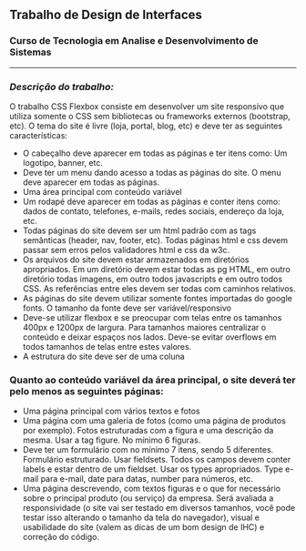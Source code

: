 
## Trabalho de Design de Interfaces
### Curso de Tecnologia em Analise e Desenvolvimento de Sistemas
---

### *Descrição do trabalho:*

O trabalho CSS Flexbox consiste em desenvolver um site responsivo que
utiliza somente o CSS sem bibliotecas ou frameworks externos (bootstrap,
etc). O tema do site é livre (loja, portal, blog, etc) e deve ter as seguintes
características:
- O cabeçalho deve aparecer em todas as páginas e ter itens como: Um
logotipo, banner, etc.
- Deve ter um menu dando acesso a todas as páginas do site. O menu deve
aparecer em todas as páginas.
- Uma área principal com conteúdo variável
- Um rodapé deve aparecer em todas as páginas e conter itens como: dados
de contato, telefones, e-mails, redes sociais, endereço da loja, etc.
- Todas páginas do site devem ser um html padrão com as tags semânticas
(header, nav, footer, etc). Todas páginas html e css devem passar sem erros
pelos validadores html e css da w3c.
- Os arquivos do site devem estar armazenados em diretórios apropriados.
Em um diretório devem estar todas as pg HTML, em outro diretório todas
imagens, em outro todos javascripts e em outro todos CSS. As referências
entre eles devem ser todas com caminhos relativos.
- As páginas do site devem utilizar somente fontes importadas do google
fonts. O tamanho da fonte deve ser variável/responsivo
- Deve-se utilizar flexbox e se preocupar com telas entre os tamanhos
400px e 1200px de largura. Para tamanhos maiores centralizar o conteúdo
e deixar espaços nos lados. Deve-se evitar overflows em todos tamanhos de
telas entre estes valores.
- A estrutura do site deve ser de uma coluna


### **Quanto ao conteúdo variável da área principal, o site deverá ter pelo menos as seguintes páginas:**

- Uma página principal com vários textos e fotos
- Uma página com uma galeria de fotos (como uma página de produtos por
exemplo). Fotos estruturadas com a figura e uma descrição da mesma. Usar
a tag figure. No mínimo 6 figuras.
- Deve ter um formulário com no mínimo 7 itens, sendo 5 diferentes.
Formulário estruturado. Usar fieldsets. Todos os campos devem conter
labels e estar dentro de um fieldset. Usar os types apropriados. Type e-mail
para e-mail, date para datas, number para números, etc.
- Uma página descrevendo, com textos figuras e o que for necessário sobre
o principal produto (ou serviço) da empresa.
Será avaliada a responsividade (o site vai ser testado em diversos
tamanhos, você pode testar isso alterando o tamanho da tela do
navegador), visual e usabilidade do site (valem as dicas de um bom design
de IHC) e correção do código.
